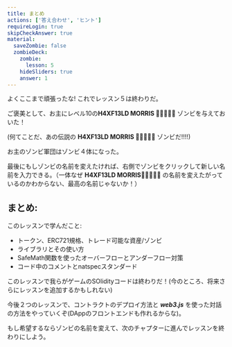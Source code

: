 ```yaml
---
title: まとめ
actions: ['答え合わせ', 'ヒント']
requireLogin: true
skipCheckAnswer: true
material:
  saveZombie: false
  zombieDeck:
    zombie:
      lesson: 5
    hideSliders: true
    answer: 1
---
```


よくここまで頑張ったな! これでレッスン５は終わりだ。

ご褒美として、お主にレベル10の**H4XF13LD MORRIS 💯💯😎💯💯** ゾンビを与えておいた！

(何てことだ、あの伝説の **H4XF13LD MORRIS 💯💯😎💯💯** ゾンビだ!!!!)

お主のゾンビ軍団はゾンビ４体になった。

最後にもしゾンビの名前を変えたければ、右側でゾンビをクリックして新しい名前を入力できる。（一体なぜ **H4XF13LD MORRIS💯💯😎💯💯** の名前を変えたがっているのかわからない、最高の名前じゃないか！）

## まとめ:

このレッスンで学んだこと:

- トークン、ERC721規格、トレード可能な資産/ゾンビ
- ライブラリとその使い方
- SafeMath関数を使ったオーバーフローとアンダーフロー対策
- コード中のコメントとnatspecスタンダード

このレッスンで我らがゲームのSOlidityコードは終わりだ！(今のところ、将来さらにレッスンを追加するかもしれない)

今後２つのレッスンで、コントラクトのデプロイ方法と **_web3.js_** を使った対話の方法をやっていくぞ(DAppのフロントエンドも作れるからな)。

もし希望するならゾンビの名前を変えて、次のチャプターに進んでレッスンを終わりにしよう。

